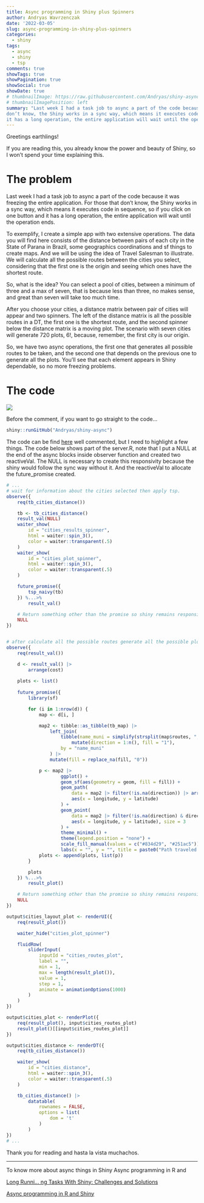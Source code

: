 ```yaml
---
title: Async programming in Shiny plus Spinners
author: Andryas Wavrzenczak
date: '2022-03-05'
slug: async-programming-in-shiny-plus-spinners
categories:
  - shiny
tags:
  - async
  - shiny
  - tsp
comments: true
showTags: true
showPagination: true
showSocial: true
showDate: true
# thumbnailImage: https://raw.githubusercontent.com/Andryas/shiny-async/master/example.gif
# thumbnailImagePosition: left
summary: "Last week I had a task job to async a part of the code because it was freezing the entire application. For those that
don’t know, the Shiny works in a sync way, which means it executes code in sequence, so if you click on one button and
it has a long operation, the entire application will wait until the operation ends."
---
```


Greetings earthlings!

If you are reading this, you already know the power and beauty of Shiny, so I won’t spend your time explaining this.

<!--more-->

# The problem

Last week I had a task job to async a part of the code because it was freezing the entire application. For those that
don’t know, the Shiny works in a sync way, which means it executes code in sequence, so if you click on one button and
it has a long operation, the entire application will wait until the operation ends.  

To exemplify, I create a simple app with two extensive operations. The data you will find here consists of the distance
between pairs of each city in the State of Parana in Brazil, some geographics coordinations and sf things to create
maps. And we will be using the idea of Travel Salesman to illustrate. We will calculate all the possible routes between
the cities you select, considering that the first one is the origin and seeing which ones have the shortest route.  

So, what is the idea? You can select a pool of cities, between a minimum of three and a max of seven, that is because
less than three, no makes sense, and great than seven will take too much time. 

After you choose your cities, a distance matrix between pair of cities will appear and two spinners. The left of the
distance matrix is all the possible routes in a DT, the first one is the shortest route, and the second spinner below
the distance matrix is a moving plot. The scenario with seven cities will generate 720 plots, 6!, because, remember, the
first city is our origin.  

So, we have two async operations, the first one that generates all possible routes to be taken, and the second one that
depends on the previous one to generate all the plots. You’ll see that each element appears in Shiny dependable, so no
more freezing problems. 

# The code

![](https://raw.githubusercontent.com/Andryas/shiny-async/master/example.gif)

Before the comment, if you want to go straight to the code...

```r
shiny::runGitHub("Andryas/shiny-async")
```

The code can be find [here](https://github.com/andryas/shiny-async) well commented, but I need to highlight a few
things. The code below shows part of the server.R, note that I put a NULL at the end of the async blocks inside observer
function and created two reactiveVal. The NULL is necessary to create this responsivity because the shiny would follow
the sync way without it. And the reactiveVal to allocate the future_promise created.

```r
# ...
# wait for information about the cities selected then apply tsp.
observe({
    req(tb_cities_distance())

    tb <- tb_cities_distance()
    result_val(NULL)
    waiter_show(
        id = "cities_results_spinner",
        html = waiter::spin_3(),
        color = waiter::transparent(.5)
    )
    waiter_show(
        id = "cities_plot_spinner",
        html = waiter::spin_3(),
        color = waiter::transparent(.5)
    )

    future_promise({
        tsp_naivy(tb)
    }) %...>%
        result_val()

    # Return something other than the promise so shiny remains responsive
    NULL
})


# after calculate all the possible routes generate all the possible plots
observe({
    req(result_val())

    d <- result_val() |>
        arrange(cost)
    
    plots <- list()
    
    future_promise({
        library(sf)

        for (i in 1:nrow(d)) {
            map <- d[i, ]

            map2 <- tibble::as_tibble(tb_map) |> 
                left_join(
                    tibble(name_muni = simplify(strsplit(map$routes, ";"))) |>
                        mutate(direction = 1:n(), fill = "1"),
                    by = "name_muni"
                ) |>
                mutate(fill = replace_na(fill, "0"))

            p <- map2 |>
                    ggplot() +
                    geom_sf(aes(geometry = geom, fill = fill)) +
                    geom_path(
                        data = map2 |> filter(!is.na(direction)) |> arrange(direction),
                        aes(x = longitude, y = latitude)
                    ) +
                    geom_point(
                        data = map2 |> filter(!is.na(direction) & direction == 1),
                        aes(x = longitude, y = latitude), size = 3
                    ) +
                    theme_minimal() +
                    theme(legend.position = "none") +
                    scale_fill_manual(values = c("#834d29", "#251ac5")) +
                    labs(x = "", y = "", title = paste0("Path traveled: ", formatC(map$cost / 1000, format = "f", big.mark = ",", digits = 2), " km"))
            plots <- append(plots, list(p))
        }

        plots
    }) %...>%
        result_plot()

    # Return something other than the promise so shiny remains responsive
    NULL
})

output$cities_layout_plot <- renderUI({
    req(result_plot())

    waiter_hide("cities_plot_spinner")

    fluidRow(
        sliderInput(
            inputId = "cities_routes_plot", 
            label = "",
            min = 1, 
            max = length(result_plot()), 
            value = 1, 
            step = 1,
            animate = animationOptions(1000)
        )
    )
})

output$cities_plot <- renderPlot({
    req(result_plot(), input$cities_routes_plot)
    result_plot()[[input$cities_routes_plot]]
})

output$cities_distance <- renderDT({
    req(tb_cities_distance())

    waiter_show(
        id = "cities_distance",
        html = waiter::spin_3(),
        color = waiter::transparent(.5)
    )

    tb_cities_distance() |>
        datatable(
            rownames = FALSE,
            options = list(
                dom = 't'
            )
        )
})
# ...
```


Thank you for reading and hasta la vista muchachos.  

***

To know more about async things in Shiny Async programming in R and

[Long Runni...
ng Tasks With Shiny: Challenges and Solutions](https://www.r-bloggers.com/2018/07/long-running-tasks-with-shiny-challenges-and-solutions/)

[Async programming in R and Shiny](https://medium.com/@joe.cheng/async-programming-in-r-and-shiny-ebe8c5010790)